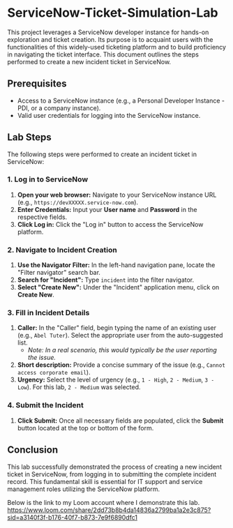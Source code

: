 # ServiceNow-Ticket-Simulation-Lab
This project leverages a ServiceNow developer instance for hands-on exploration and ticket creation. Its purpose is to acquaint users with the functionalities of this widely-used ticketing platform and to build proficiency in navigating the ticket interface.
This document outlines the steps performed to create a new incident ticket in ServiceNow.

## Prerequisites

* Access to a ServiceNow instance (e.g., a Personal Developer Instance - PDI, or a company instance).
* Valid user credentials for logging into the ServiceNow instance.

## Lab Steps

The following steps were performed to create an incident ticket in ServiceNow:

### 1. Log in to ServiceNow

1.  **Open your web browser:** Navigate to your ServiceNow instance URL (e.g., `https://devXXXXX.service-now.com`).
2.  **Enter Credentials:** Input your **User name** and **Password** in the respective fields.
3.  **Click Log in:** Click the "Log in" button to access the ServiceNow platform.

### 2. Navigate to Incident Creation

1.  **Use the Navigator Filter:** In the left-hand navigation pane, locate the "Filter navigator" search bar.
2.  **Search for "Incident":** Type `incident` into the filter navigator.
3.  **Select "Create New":** Under the "Incident" application menu, click on **Create New**.

### 3. Fill in Incident Details

1.  **Caller:** In the "Caller" field, begin typing the name of an existing user (e.g., `Abel Tuter`). Select the appropriate user from the auto-suggested list.
    * *Note: In a real scenario, this would typically be the user reporting the issue.*
2.  **Short description:** Provide a concise summary of the issue (e.g., `Cannot access corporate email`).
3.  **Urgency:** Select the level of urgency (e.g., `1 - High`, `2 - Medium`, `3 - Low`). For this lab, `2 - Medium` was selected.

### 4. Submit the Incident

1.  **Click Submit:** Once all necessary fields are populated, click the **Submit** button located at the top or bottom of the form.

## Conclusion

This lab successfully demonstrated the process of creating a new incident ticket in ServiceNow, from logging in to submitting the complete incident record. This fundamental skill is essential for IT support and service management roles utilizing the ServiceNow platform.

Below is the link to my Loom account where I demonstrate this lab. 
https://www.loom.com/share/2dd73b8b4da14836a2799ba1a2e3c875?sid=a3140f3f-b176-40f7-b873-7e9f6890dfc1
